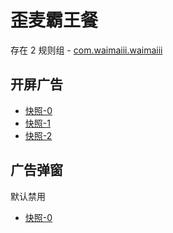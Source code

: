 # 歪麦霸王餐

存在 2 规则组 - [com.waimaiii.waimaiii](/src/apps/com.waimaiii.waimaiii.ts)

## 开屏广告

- [快照-0](https://i.gkd.li/import/13346166)
- [快照-1](https://i.gkd.li/import/13346451)
- [快照-2](https://i.gkd.li/import/13694837)

## 广告弹窗

默认禁用

- [快照-0](https://i.gkd.li/import/13346187)
